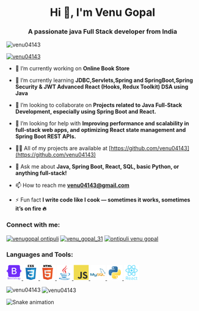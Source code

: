 <h1 align="center">Hi 👋, I'm Venu Gopal</h1>
<h3 align="center">A passionate java Full Stack developer from India</h3>

<p align="left"> <img src="https://komarev.com/ghpvc/?username=venu04143&label=Profile%20views&color=0e75b6&style=flat" alt="venu04143" /> </p>

<p align="left"> <a href="https://github.com/ryo-ma/github-profile-trophy"><img src="https://github-profile-trophy.vercel.app/?username=venu04143" alt="venu04143" /></a> </p>

- 🔭 I’m currently working on **Online Book Store**

- 🌱 I’m currently learning **JDBC,Servlets,Spring and SpringBoot,Spring Security & JWT Advanced React (Hooks, Redux Toolkit) DSA using Java**

- 👯 I’m looking to collaborate on **Projects related to Java Full-Stack Development, especially using Spring Boot and React.**

- 🤝 I’m looking for help with **Improving performance and scalability in full-stack web apps, and optimizing React state management and Spring Boot REST APIs.**

- 👨‍💻 All of my projects are available at [https://github.com/venu04143](https://github.com/venu04143)

- 💬 Ask me about **Java, Spring Boot, React, SQL, basic Python, or anything full-stack!**

- 📫 How to reach me **venu04143@gmail.com**

- ⚡ Fun fact **I write code like I cook — sometimes it works, sometimes it’s on fire 🔥**

<h3 align="left">Connect with me:</h3>
<p align="left">
<a href="https://linkedin.com/in/venugopal ontipuli" target="blank"><img align="center" src="https://raw.githubusercontent.com/rahuldkjain/github-profile-readme-generator/master/src/images/icons/Social/linked-in-alt.svg" alt="venugopal ontipuli" height="30" width="40" /></a>
<a href="https://instagram.com/venu_gopal_31" target="blank"><img align="center" src="https://raw.githubusercontent.com/rahuldkjain/github-profile-readme-generator/master/src/images/icons/Social/instagram.svg" alt="venu_gopal_31" height="30" width="40" /></a>
<a href="https://www.leetcode.com/ontipuli venu gopal" target="blank"><img align="center" src="https://raw.githubusercontent.com/rahuldkjain/github-profile-readme-generator/master/src/images/icons/Social/leet-code.svg" alt="ontipuli venu gopal" height="30" width="40" /></a>
</p>

<h3 align="left">Languages and Tools:</h3>
<p align="left"> <a href="https://getbootstrap.com" target="_blank" rel="noreferrer"> <img src="https://raw.githubusercontent.com/devicons/devicon/master/icons/bootstrap/bootstrap-plain-wordmark.svg" alt="bootstrap" width="40" height="40"/> </a> <a href="https://www.w3schools.com/css/" target="_blank" rel="noreferrer"> <img src="https://raw.githubusercontent.com/devicons/devicon/master/icons/css3/css3-original-wordmark.svg" alt="css3" width="40" height="40"/> </a> <a href="https://www.w3.org/html/" target="_blank" rel="noreferrer"> <img src="https://raw.githubusercontent.com/devicons/devicon/master/icons/html5/html5-original-wordmark.svg" alt="html5" width="40" height="40"/> </a> <a href="https://www.java.com" target="_blank" rel="noreferrer"> <img src="https://raw.githubusercontent.com/devicons/devicon/master/icons/java/java-original.svg" alt="java" width="40" height="40"/> </a> <a href="https://developer.mozilla.org/en-US/docs/Web/JavaScript" target="_blank" rel="noreferrer"> <img src="https://raw.githubusercontent.com/devicons/devicon/master/icons/javascript/javascript-original.svg" alt="javascript" width="40" height="40"/> </a> <a href="https://www.mysql.com/" target="_blank" rel="noreferrer"> <img src="https://raw.githubusercontent.com/devicons/devicon/master/icons/mysql/mysql-original-wordmark.svg" alt="mysql" width="40" height="40"/> </a> <a href="https://www.python.org" target="_blank" rel="noreferrer"> <img src="https://raw.githubusercontent.com/devicons/devicon/master/icons/python/python-original.svg" alt="python" width="40" height="40"/> </a> <a href="https://reactjs.org/" target="_blank" rel="noreferrer"> <img src="https://raw.githubusercontent.com/devicons/devicon/master/icons/react/react-original-wordmark.svg" alt="react" width="40" height="40"/> </a> </p>

<p><img align="left" src="https://github-readme-stats.vercel.app/api/top-langs?username=venu04143&show_icons=true&locale=en&layout=compact" alt="venu04143" /></p>

<p>&nbsp;<img align="center" src="https://github-readme-stats.vercel.app/api?username=venu04143&show_icons=true&locale=en" alt="venu04143" /></p> 

<img src="https://raw.githubusercontent.com/venu04143/venu04143/output/snake.svg" alt="Snake animation" />



